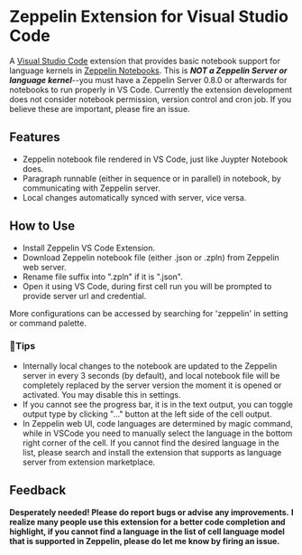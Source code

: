 # Zeppelin Extension for Visual Studio Code

A [Visual Studio Code](https://code.visualstudio.com/) extension that provides basic notebook support for language kernels in [Zeppelin Notebooks](https://zeppelin.apache.org/). This is _**NOT a Zeppelin Server or language kernel**_--you must have a Zeppelin Server 0.8.0 or afterwards for notebooks to run properly in VS Code.
Currently the extension development does not consider notebook permission, version control and cron job. If you believe these are important, please fire an issue.

## Features
* Zeppelin notebook file rendered in VS Code, just like Juypter Notebook does.
* Paragraph runnable (either in sequence or in parallel) in notebook, by communicating with Zeppelin server.
* Local changes automatically synced with server, vice versa.

## How to Use
* Install Zeppelin VS Code Extension.
* Download Zeppelin notebook file (either .json or .zpln) from Zeppelin web server.
* Rename file suffix into ".zpln" if it is ".json".
* Open it using VS Code, during first cell run you will be prompted to provide server url and credential.

More configurations can be accessed by searching for 'zeppelin' in setting or command palette.

### :bell:Tips
* Internally local changes to the notebook are updated to the Zeppelin server in every 3 seconds (by default),
  and local notebook file will be completely replaced by the server version the moment it is opened or activated. You may disable this in settings.
* If you cannot see the progress bar, it is in the text output, you can toggle output type by clicking "..." button at the left side of the cell output.
* In Zeppelin web UI, code languages are determined by magic command, while in VSCode you need to manually select the language in the bottom right corner of the cell. If you cannot find the desired language in the list, please search and install the extension that supports as language server from extension marketplace.

## Feedback
__Desperately needed! Please do report bugs or advise any improvements.__
__I realize many people use this extension for a better code completion and highlight, if you cannot find a language in the list of cell language model that is supported in Zeppelin, please do let me know by firing an issue.__